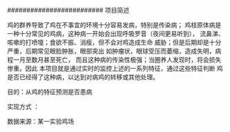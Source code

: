 #########################
项目简述

鸡的群养导致了鸡在不事宜的环境十分容易发病，特别是传染病；
鸡枝原体病是一种十分常见的鸡病，这种病一开始会出现呼吸罗音（夜间更易听到），
流鼻涕、咳嗽的打喷嚏；食欲不振、消瘦，但不会对鸡造成生命
威胁；但是后期却是十分严重，后期常见眼脸肿胀，眼部突出
如肿瘤状，眼球受压而萎缩，造成失明，病程一月至数月甚至死亡，
而且这种病的传染性极强；当圈养人发现时，将会损失惨重。因此
本项目就是通过实时的监控上述的一系列特征，通过这些特征判断
鸡是否已经得了这种病，以达到对病鸡的转移或其他处理。
   
   
目的：从鸡的特征预测是否患病
  
实现方式 ：

数据来源：某一实验鸡场
   